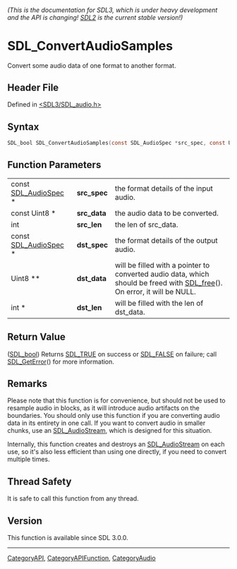 ###### (This is the documentation for SDL3, which is under heavy development and the API is changing! [SDL2](https://wiki.libsdl.org/SDL2/) is the current stable version!)
# SDL_ConvertAudioSamples

Convert some audio data of one format to another format.

## Header File

Defined in [<SDL3/SDL_audio.h>](https://github.com/libsdl-org/SDL/blob/main/include/SDL3/SDL_audio.h)

## Syntax

```c
SDL_bool SDL_ConvertAudioSamples(const SDL_AudioSpec *src_spec, const Uint8 *src_data, int src_len, const SDL_AudioSpec *dst_spec, Uint8 **dst_data, int *dst_len);
```

## Function Parameters

|                                        |              |                                                                                                                                      |
| -------------------------------------- | ------------ | ------------------------------------------------------------------------------------------------------------------------------------ |
| const [SDL_AudioSpec](SDL_AudioSpec) * | **src_spec** | the format details of the input audio.                                                                                               |
| const Uint8 *                          | **src_data** | the audio data to be converted.                                                                                                      |
| int                                    | **src_len**  | the len of src_data.                                                                                                                 |
| const [SDL_AudioSpec](SDL_AudioSpec) * | **dst_spec** | the format details of the output audio.                                                                                              |
| Uint8 **                               | **dst_data** | will be filled with a pointer to converted audio data, which should be freed with [SDL_free](SDL_free)(). On error, it will be NULL. |
| int *                                  | **dst_len**  | will be filled with the len of dst_data.                                                                                             |

## Return Value

([SDL_bool](SDL_bool)) Returns [SDL_TRUE](SDL_TRUE) on success or
[SDL_FALSE](SDL_FALSE) on failure; call [SDL_GetError](SDL_GetError)() for
more information.

## Remarks

Please note that this function is for convenience, but should not be used
to resample audio in blocks, as it will introduce audio artifacts on the
boundaries. You should only use this function if you are converting audio
data in its entirety in one call. If you want to convert audio in smaller
chunks, use an [SDL_AudioStream](SDL_AudioStream), which is designed for
this situation.

Internally, this function creates and destroys an
[SDL_AudioStream](SDL_AudioStream) on each use, so it's also less efficient
than using one directly, if you need to convert multiple times.

## Thread Safety

It is safe to call this function from any thread.

## Version

This function is available since SDL 3.0.0.

----
[CategoryAPI](CategoryAPI), [CategoryAPIFunction](CategoryAPIFunction), [CategoryAudio](CategoryAudio)

